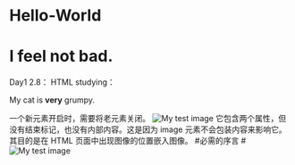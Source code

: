 # Hello-World
# I feel not bad.

Day1 2.8：
HTML studying：
<p>My cat is <strong>very</strong> grumpy.</p>
一个新元素开启时，需要将老元素关闭。
<img src="images/firefox-icon.png" alt="My test image" />
它包含两个属性，但没有结束标记，也没有内部内容。这是因为 image 元素不会包装内容来影响它。其目的是在 HTML 页面中出现图像的位置嵌入图像。</img>

<!doctype html>    #必需的序言
<html lang="en-US">   #<html>
  <head>
    <meta charset="utf-8" />
    <meta name="viewport" content="width=device-width" />
    <title>My test page</title>
  </head>
  <body>
    <img src="" alt="My test image" />
  </body>
</html>
